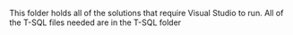 This folder holds all of the solutions that require Visual Studio to run. All of the T-SQL files needed are in the T-SQL folder
